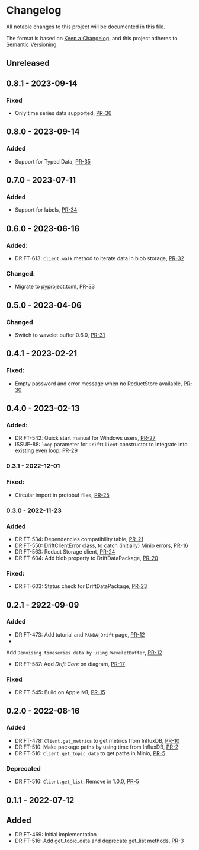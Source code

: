 # Changelog

All notable changes to this project will be documented in this file.

The format is based on [Keep a Changelog](https://keepachangelog.com/en/1.0.0/),
and this project adheres to [Semantic Versioning](https://semver.org/spec/v2.0.0.html).

## Unreleased

## 0.8.1 - 2023-09-14

### Fixed

- Only time series data supported, [PR-36](https://github.com/panda-official/DriftPythonClient/pull/36)

## 0.8.0 - 2023-09-14

### Added

- Support for Typed Data, [PR-35](https://github.com/panda-official/DriftPythonClient/pull/35)

## 0.7.0 - 2023-07-11

### Added

- Support for labels, [PR-34](https://github.com/panda-official/DriftPythonClient/pull/34)

## 0.6.0 - 2023-06-16

### Added:

- DRIFT-613: `Client.walk` method to iterate data in blob storage, [PR-32](https://github.com/panda-official/DriftPythonClient/pull/32)


### Changed:

- Migrate to pyproject.toml, [PR-33](https://github.com/panda-official/DriftPythonClient/pull/33)

## 0.5.0 - 2023-04-06

### Changed

- Switch to wavelet buffer 0.6.0, [PR-31](https://github.com/panda-official/DriftPythonClient/pull/31)

## 0.4.1 - 2023-02-21

### Fixed:

- Empty password and error message when no ReductStore available, [PR-30](https://github.com/panda-official/DriftPythonClient/pull/30)

## 0.4.0 - 2023-02-13

### Added:

- DRIFT-542: Quick start manual for Windows users, [PR-27](https://github.com/panda-official/DriftPythonClient/pull/27)
- ISSUE-88: `loop` parameter for `DriftClient` constructor to integrate into existing even
  loop, [PR-29](https://github.com/panda-official/DriftPythonClient/pull/29)

### 0.3.1 - 2022-12-01

### Fixed:

- Circular import in protobuf files, [PR-25](https://github.com/panda-official/DriftPythonClient/pull/25)

### 0.3.0 - 2022-11-23

### Added

- DRIFT-534: Dependencies compatibility table, [PR-21](https://github.com/panda-official/DriftPythonClient/pull/21)
- DRIFT-550: DriftClientError class, to catch (initially) Minio
  errors, [PR-16](https://github.com/panda-official/DriftPythonClient/pull/16)
- DRIFT-563: Reduct Storage client, [PR-24](https://github.com/panda-official/DriftPythonClient/pull/24)
- DRIFT-604: Add blob property to DriftDataPackage, [PR-20](https://github.com/panda-official/DriftPythonClient/pull/20)

### Fixed:

- DRIFT-603: Status check for DriftDataPackage, [PR-23](https://github.com/panda-official/DriftPythonClient/pull/23)

## 0.2.1 - 2922-09-09

### Added

- DRIFT-473: Add tutorial and `PANDA|Drift` page, [PR-12](https://github.com/panda-official/DriftPythonClient/pull/12)
-
Add `Denoising timeseries data by using WaveletBuffer`, [PR-12](https://github.com/panda-official/DriftPythonClient/pull/12)
- DRIFT-587: Add _Drift Core_ on diagram, [PR-17](https://github.com/panda-official/DriftPythonClient/pull/17)

### Fixed

- DRIFT-545: Build on Apple M1, [PR-15](https://github.com/panda-official/DriftPythonClient/pull/15)

## 0.2.0 - 2022-08-16

### Added

- DRIFT-478: `Client.get_metrics` to get metrics from
  InfluxDB, [PR-10](https://github.com/panda-official/DriftPythonClient/pull/10)
- DRIFT-510: Make package paths by using time from
  InfluxDB, [PR-2](https://github.com/panda-official/DriftPythonClient/pull/2)
- DRIFT-516: `Client.get_topic_data` to get paths in
  Minio, [PR-5](https://github.com/panda-official/DriftPythonClient/pull/5)

### Deprecated

- DRIFT-516: `Client.get_list`. Remove in 1.0.0, [PR-5](https://github.com/panda-official/DriftPythonClient/pull/5)

## 0.1.1 - 2022-07-12

## Added

- DRIFT-469: Initial implementation
- DRIFT-516: Add get_topic_data and deprecate get_list
  methods, [PR-3](https://github.com/panda-official/DriftPythonClient/pull/3)
